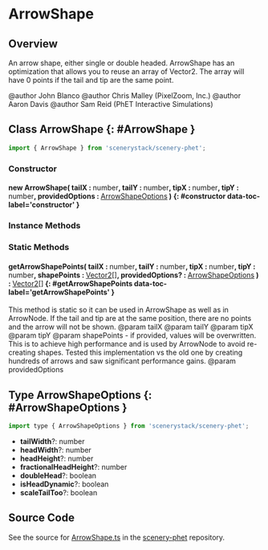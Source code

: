 # ArrowShape

## Overview

An arrow shape, either single or double headed.
ArrowShape has an optimization that allows you to reuse an array of Vector2.
The array will have 0 points if the tail and tip are the same point.

@author John Blanco
@author Chris Malley (PixelZoom, Inc.)
@author Aaron Davis
@author Sam Reid (PhET Interactive Simulations)

## Class ArrowShape {: #ArrowShape }


```js
import { ArrowShape } from 'scenerystack/scenery-phet';
```
### Constructor

#### new ArrowShape( tailX : <span style="font-weight: 400;"><span style="color: hsla(calc(var(--md-hue) + 180deg),80%,40%,1);">number</span></span>, tailY : <span style="font-weight: 400;"><span style="color: hsla(calc(var(--md-hue) + 180deg),80%,40%,1);">number</span></span>, tipX : <span style="font-weight: 400;"><span style="color: hsla(calc(var(--md-hue) + 180deg),80%,40%,1);">number</span></span>, tipY : <span style="font-weight: 400;"><span style="color: hsla(calc(var(--md-hue) + 180deg),80%,40%,1);">number</span></span>, providedOptions : <span style="font-weight: 400;">[ArrowShapeOptions](../scenery-phet/ArrowShape.md#ArrowShapeOptions)</span> ) {: #constructor data-toc-label='constructor' }

### Instance Methods



### Static Methods

#### getArrowShapePoints( tailX : <span style="font-weight: 400;"><span style="color: hsla(calc(var(--md-hue) + 180deg),80%,40%,1);">number</span></span>, tailY : <span style="font-weight: 400;"><span style="color: hsla(calc(var(--md-hue) + 180deg),80%,40%,1);">number</span></span>, tipX : <span style="font-weight: 400;"><span style="color: hsla(calc(var(--md-hue) + 180deg),80%,40%,1);">number</span></span>, tipY : <span style="font-weight: 400;"><span style="color: hsla(calc(var(--md-hue) + 180deg),80%,40%,1);">number</span></span>, shapePoints : <span style="font-weight: 400;">[Vector2](../dot/Vector2.md)[]</span>, providedOptions? : <span style="font-weight: 400;">[ArrowShapeOptions](../scenery-phet/ArrowShape.md#ArrowShapeOptions)</span> ) : <span style="font-weight: 400;">[Vector2](../dot/Vector2.md)[]</span> {: #getArrowShapePoints data-toc-label='getArrowShapePoints' }

This method is static so it can be used in ArrowShape as well as in ArrowNode.  If the tail and tip are at the
same position, there are no points and the arrow will not be shown.
@param tailX
@param tailY
@param tipX
@param tipY
@param shapePoints - if provided, values will be overwritten. This is to achieve high performance and is used
  by ArrowNode to avoid re-creating shapes. Tested this implementation vs the old one by creating hundreds of
  arrows and saw significant performance gains.
@param providedOptions



## Type ArrowShapeOptions {: #ArrowShapeOptions }


```js
import type { ArrowShapeOptions } from 'scenerystack/scenery-phet';
```


- **tailWidth**?: <span style="color: hsla(calc(var(--md-hue) + 180deg),80%,40%,1);">number</span>
- **headWidth**?: <span style="color: hsla(calc(var(--md-hue) + 180deg),80%,40%,1);">number</span>
- **headHeight**?: <span style="color: hsla(calc(var(--md-hue) + 180deg),80%,40%,1);">number</span>
- **fractionalHeadHeight**?: <span style="color: hsla(calc(var(--md-hue) + 180deg),80%,40%,1);">number</span>
- **doubleHead**?: <span style="color: hsla(calc(var(--md-hue) + 180deg),80%,40%,1);">boolean</span>
- **isHeadDynamic**?: <span style="color: hsla(calc(var(--md-hue) + 180deg),80%,40%,1);">boolean</span>
- **scaleTailToo**?: <span style="color: hsla(calc(var(--md-hue) + 180deg),80%,40%,1);">boolean</span>




## Source Code

See the source for [ArrowShape.ts](https://github.com/phetsims/scenery-phet/blob/main/js/ArrowShape.ts) in the [scenery-phet](https://github.com/phetsims/scenery-phet) repository.

